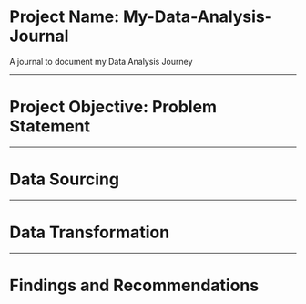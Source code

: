 # Project Name: My-Data-Analysis-Journal
A journal to document my Data Analysis Journey

----
# Project Objective: Problem Statement 



----
# Data Sourcing



----
# Data Transformation 



----
# Findings and Recommendations 
